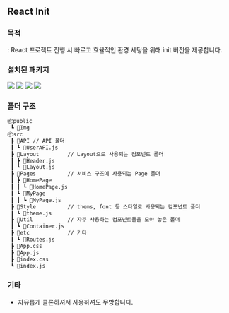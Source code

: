 ## React Init

### 목적

: React 프로젝트 진행 시 빠르고 효율적인 환경 세팅을 위해 init 버전을 제공합니다.

### 설치된 패키지

<div>
 <img src="https://img.shields.io/badge/styled components-DB7093?style=for-the-badge&logo=styled-components&logoColor=white">
 <img src="https://img.shields.io/badge/recoil-3578E5?style=for-the-badge&logo=recoil&logoColor=white">
 <img src="https://img.shields.io/badge/react router-CA4245?style=for-the-badge&logo=react-router&logoColor=white">
 <img src="https://img.shields.io/badge/axios-5A29E4?style=for-the-badge&logo=axios&logoColor=white">
</div>

### 폴더 구조

```zsh
📦public
 ┗ 📂Img
📦src
 ┣ 📂API // API 폴더
 ┃ ┗ 📜UserAPI.js
 ┣ 📂Layout         // Layout으로 사용되는 컴포넌트 폴더
 ┃ ┣ 📜Header.js
 ┃ ┗ 📜Layout.js
 ┣ 📂Pages          // 서비스 구조에 사용되는 Page 폴더
 ┃ ┣ 📂HomePage
 ┃ ┃ ┗ 📜HomePage.js
 ┃ ┗ 📂MyPage
 ┃ ┃ ┗ 📜MyPage.js
 ┣ 📂Style          // thems, font 등 스타일로 사용되는 컴포넌트 폴더
 ┃ ┗ 📜theme.js
 ┣ 📂Util           // 자주 사용하는 컴포넌트들을 모아 놓은 폴더
 ┃ ┗ 📜Container.js
 ┣ 📂etc            // 기타
 ┃ ┗ 📜Routes.js
 ┣ 📜App.css
 ┣ 📜App.js
 ┣ 📜index.css
 ┗ 📜index.js
```

### 기타

- 자유롭게 클론하셔서 사용하셔도 무방합니다.
